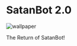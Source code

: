 # SatanBot 2.0

![wallpaper](https://anthonycastaneda.com/img/baphomet.png)

The Return of SatanBot!
